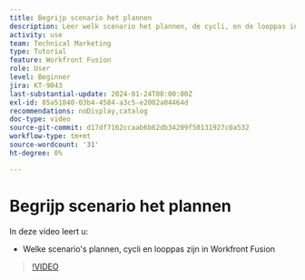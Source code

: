 ```yaml
---
title: Begrijp scenario het plannen
description: Leer welk scenario het plannen, de cycli, en de looppas in  [!DNL Adobe Workfront Fusion] zijn.
activity: use
team: Technical Marketing
type: Tutorial
feature: Workfront Fusion
role: User
level: Beginner
jira: KT-9043
last-substantial-update: 2024-01-24T00:00:00Z
exl-id: 85a51840-03b4-4584-a3c5-e2002a04464d
recommendations: noDisplay,catalog
doc-type: video
source-git-commit: d17df7162ccaab6b62db34209f50131927c0a532
workflow-type: tm+mt
source-wordcount: '31'
ht-degree: 0%

---
```


# Begrijp scenario het plannen

In deze video leert u:

* Welke scenario&#39;s plannen, cycli en looppas zijn in Workfront Fusion

>[!VIDEO](https://video.tv.adobe.com/v/335284/?quality=12&learn=on&enablevpops)
